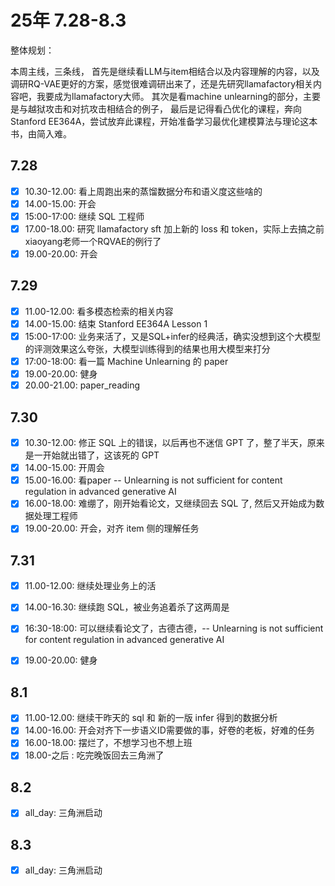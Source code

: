 # 25年 7.28-8.3

整体规划：

本周主线，三条线，
首先是继续看LLM与item相结合以及内容理解的内容，以及调研RQ-VAE更好的方案，感觉很难调研出来了，还是先研究llamafactory相关内容吧，我要成为llamafactory大师。
其次是看machine unlearning的部分，主要是与越狱攻击和对抗攻击相结合的例子，
最后是记得看凸优化的课程，奔向Stanford EE364A，尝试放弃此课程，开始准备学习最优化建模算法与理论这本书，由简入难。


## 7.28

- [x] 10.30-12.00: 看上周跑出来的蒸馏数据分布和语义度这些啥的
- [x] 14.00-15.00: 开会
- [x] 15:00-17:00: 继续 SQL 工程师
- [x] 17.00-18.00: 研究 llamafactory sft 加上新的 loss 和 token，实际上去搞之前xiaoyang老师一个RQVAE的例行了
- [x] 19.00-20.00: 开会

## 7.29

- [x] 11.00-12.00: 看多模态检索的相关内容
- [x] 14.00-15.00: 结束 Stanford EE364A Lesson 1 
- [x] 15:00-17:00: 业务来活了，又是SQL+infer的经典活，确实没想到这个大模型的评测效果这么夸张，大模型训练得到的结果也用大模型来打分
- [x] 17:00-18:00: 看一篇 Machine Unlearning 的 paper
- [x] 19.00-20.00: 健身
- [x] 20.00-21.00: paper_reading
  
## 7.30

- [x] 10.30-12.00: 修正 SQL 上的错误，以后再也不迷信 GPT 了，整了半天，原来是一开始就出错了，这该死的 GPT
- [x] 14.00-15.00: 开周会
- [x] 15.00-16.00: 看paper -- Unlearning is not sufficient for content regulation in advanced generative AI
- [x] 16.00-18.00: 难绷了，刚开始看论文，又继续回去 SQL 了, 然后又开始成为数据处理工程师
- [x] 19.00-20.00: 开会，对齐 item 侧的理解任务

## 7.31

- [x] 11.00-12.00: 继续处理业务上的活
- [x] 14.00-16.30: 继续跑 SQL，被业务追着杀了这两周是
- [x] 16:30-18:00: 可以继续看论文了，古德古德，-- Unlearning is not sufficient for content regulation in advanced generative AI
- [x] 19.00-20.00: 健身


## 8.1

- [x] 11.00-12.00: 继续干昨天的 sql 和 新的一版 infer 得到的数据分析
- [x] 14.00-16.00: 开会对齐下一步语义ID需要做的事，好卷的老板，好难的任务
- [x] 16.00-18.00: 摆烂了，不想学习也不想上班
- [x] 18.00-之后 : 吃完晚饭回去三角洲了

## 8.2

- [x] all_day: 三角洲启动

## 8.3

- [x] all_day: 三角洲启动
